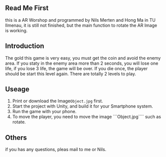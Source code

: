 ## Read Me First

this is a AR Worshop and programmed by Nils Merten and Hong Ma in TU Ilmenau, it is still not finished, but the main function to rotate the AR Image is working.

## Introduction
The gold this game is very easy, you must get the coin and avoid the enemy area. If you staty in the enemy area more than 2 seconds, you will lose one life, if you lose 3 life, the game will be over. If you die once, the player should be start this level again. There are totally 2 levels to play.

## Useage
1. Print or download the Image```Object.jpg``` first.
2. Start the project with Unity, and build it for your Smartphone system.
3. Run the game with your phone.
4. To move the player, you need to move the image ```Object.jpg```` such as rotate.

## Others
if you has any questions, pleas mail to me or Nils.



